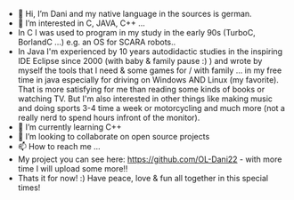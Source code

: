 - 👋 Hi, I’m Dani and my native language in the sources is german.
- 👀 I’m interested in C, JAVA, C++ ...
- In C I was used to program in my study in the early 90s (TurboC, BorlandC ...) e.g. an OS for SCARA robots..
- In Java I'm experienced by 10 years autodidactic studies in the inspiring IDE Eclipse since 2000 (with baby & family pause :) ) and wrote by myself the tools that I need & some games for / with family ... in my free time in java especially for driving on Windows AND Linux (my favorite).
   That is more satisfying for me than reading some kinds of books or watching TV.
   But I'm also interested in other things like making music and doing sports 3-4 time a week or motorcycling and much more (not a really nerd to spend hours infront of the monitor). 
- 🌱 I’m currently learning C++
- 💞️ I’m looking to collaborate on open source projects
- 📫 How to reach me ...
- My project you can see here: https://github.com/OL-Dani22 - with more time I will upload some more!!
- Thats it for now! :) Have peace, love & fun all together in this special times!

<!---
daenke/daenke is a ✨ special ✨ repository because its `README.md` (this file) appears on your GitHub profile.
You can click the Preview link to take a look at your changes.
--->
